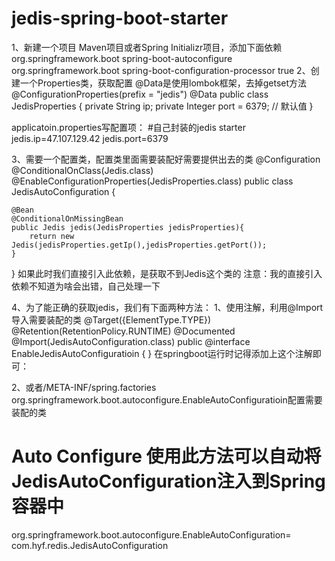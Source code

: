 # jedis-spring-boot-starter
1、新建一个项目
Maven项目或者Spring Initializr项目，添加下面依赖
<dependency>
    <groupId>org.springframework.boot</groupId>
    <artifactId>spring-boot-autoconfigure</artifactId>
</dependency>
<dependency>
    <groupId>org.springframework.boot</groupId>
    <artifactId>spring-boot-configuration-processor</artifactId>
    <optional>true</optional>
</dependency>
2、创建一个Properties类，获取配置
@Data是使用lombok框架，去掉getset方法
@ConfigurationProperties(prefix = "jedis")
@Data
public class JedisProperties {
    private String ip;
    private Integer port = 6379; // 默认值
}

applicatoin.properties写配置项：
#自己封装的jedis starter
jedis.ip=47.107.129.42
jedis.port=6379

3、需要一个配置类，配置类里面需要装配好需要提供出去的类
@Configuration
@ConditionalOnClass(Jedis.class)
@EnableConfigurationProperties(JedisProperties.class)
public class JedisAutoConfiguration {

    @Bean
    @ConditionalOnMissingBean
    public Jedis jedis(JedisProperties jedisProperties){
        return new Jedis(jedisProperties.getIp(),jedisProperties.getPort());
    }
}
如果此时我们直接引入此依赖，是获取不到Jedis这个类的
注意：我的直接引入依赖不知道为啥会出错，自己处理一下

4、为了能正确的获取jedis，我们有下面两种方法：
1、使用注解，利用@Import导入需要装配的类
@Target({ElementType.TYPE})
@Retention(RetentionPolicy.RUNTIME)
@Documented
@Import(JedisAutoConfiguration.class)
public @interface EnableJedisAutoConfiguratioin {
}
在springboot运行时记得添加上这个注解即可：

2、或者/META-INF/spring.factories
org.springframework.boot.autoconfigure.EnableAutoConfiguratioin配置需要装配的类
# Auto Configure 使用此方法可以自动将JedisAutoConfiguration注入到Spring容器中
org.springframework.boot.autoconfigure.EnableAutoConfiguration=\
com.hyf.redis.JedisAutoConfiguration
